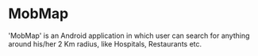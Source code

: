 MobMap
======

'MobMap' is an Android application in which user can search for anything around his/her 2 Km radius, like Hospitals, Restaurants etc.
